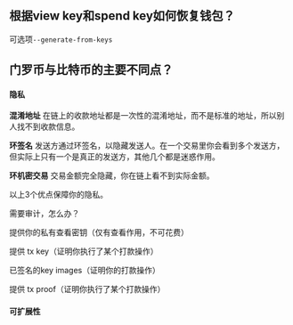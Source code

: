 ## 根据view key和spend key如何恢复钱包？

可选项`--generate-from-keys`

## 门罗币与比特币的主要不同点？

#### 隐私

**混淆地址** 在链上的收款地址都是一次性的混淆地址，而不是标准的地址，所以别人找不到收款信息。

**环签名** 发送方通过环签名，以隐藏发送人。在一个交易里你会看到多个发送方，但实际上只有一个是真正的发送方，其他几个都是迷惑作用。

**环机密交易** 交易金额完全隐藏，你在链上看不到实际金额。

以上3个优点保障你的隐私。

需要审计，怎么办？

提供你的私有查看密钥（仅有查看作用，不可花费）

提供 tx key（证明你执行了某个打款操作）

已签名的key images（证明你的打款操作）

提供 tx proof（证明你执行了某个打款操作）

#### 可扩展性





